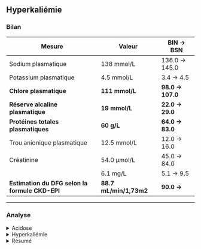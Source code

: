 ## Hyperkaliémie

### Bilan

|                      Mesure                      |                                               Valeur                                               |               BIN -> BSN               |
|--------------------------------------------------|----------------------------------------------------------------------------------------------------|----------------------------------------|
|                Sodium plasmatique                |                                             138 mmol/L                                             |             136.0 -> 145.0             |
|               Potassium plasmatique              |                                             4.5 mmol/L                                             |               3.4 -> 4.5               |
|              __Chlore plasmatique__              |                                           __111 mmol/L__                                           |            __98.0 -> 107.0__           |
|         __Réserve alcaline plasmatique__         |                                            __19 mmol/L__                                           |            __22.0 -> 29.0__            |
|        __Protéines totales plasmatiques__        |                                             __60 g/L__                                             |            __64.0 -> 83.0__            |
|            Trou anionique plasmatique            |                                             12.5 mmol/L                                            |              12.0 -> 16.0              |
|                    Créatinine                    |                                             54.0 µmol/L                                            |              45.0 -> 84.0              |
|                                                  |                                              6.1 mg/L                                              |               5.1 -> 9.5               |
|  __Estimation du DFG selon la formule CKD-EPI__  |                                       __88.7 mL/min/1,73m2__                                       |               __90.0 ->__              |

***

### Analyse

<details>
<summary>Acidose</summary>
<ul>
<li>Glycémie</li>
<li>Ionogramme urinaire, Trou Anionique Urinaire, Lactates Veineux, Cétones Urinaires</li>
</ul>
</details>


<details>
<summary>Hyperkaliémie</summary>
<ul>
<li>Plaquettes, Numération Formule Sanguine (N.F.S.)</li>
<li>Haptoglobine</li>
<li>Lactate déshydrogénase, Créatine Phosphokinase (C.P.K.)</li>
</ul>
</details>

<details>
<summary>Résumé</summary>
<ul>
<li>Plaquettes, Numération Formule Sanguine (N.F.S.)</li>
<li>Haptoglobine</li>
<li>Lactate déshydrogénase, Créatine Phosphokinase (C.P.K.)</li>
<li>Glycémie</li>
<li>Ionogramme urinaire, Trou Anionique Urinaire, Lactates Veineux, Cétones Urinaires</li>
</ul>
</details>
